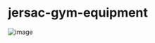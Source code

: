 # jersac-gym-equipment
![image](https://user-images.githubusercontent.com/93028359/231370962-682ac9d5-652f-4f53-ba9a-a16b380445a8.png)
